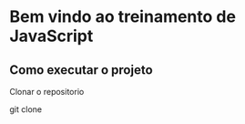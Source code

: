 <h1> Bem vindo ao treinamento de JavaScript</h1>

<h2>Como executar o projeto</h2>

<p>Clonar o repositorio</p>

<p> git clone <a href="https://github.com/romulosilvestre/treino-javascript"> </p>